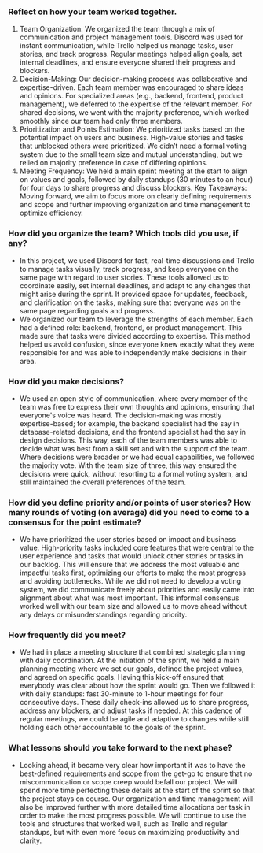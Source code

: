 ### Reflect on how your team worked together.
 1) Team Organization: We organized the team through a mix of communication and project management tools. Discord was used for instant communication, while Trello helped us manage tasks, user stories, and track progress. Regular meetings helped align goals, set internal deadlines, and ensure everyone shared their progress and blockers.
 2) Decision-Making: Our decision-making process was collaborative and expertise-driven. Each team member was encouraged to share ideas and opinions. For specialized areas (e.g., backend, frontend, product management), we deferred to the expertise of the relevant member. For shared decisions, we went with the majority preference, which worked smoothly since our team had only three members.
 3) Prioritization and Points Estimation: We prioritized tasks based on the potential impact on users and business. High-value stories and tasks that unblocked others were prioritized. We didn’t need a formal voting system due to the small team size and mutual understanding, but we relied on majority preference in case of differing opinions.
 4) Meeting Frequency: We held a main sprint meeting at the start to align on values and goals, followed by daily standups (30 minutes to an hour) for four days to share progress and discuss blockers.
 Key Takeaways: Moving forward, we aim to focus more on clearly defining requirements and scope and further improving organization and time management to optimize efficiency.
### How did you organize the team? Which tools did you use, if any?
 - In this project, we used Discord for fast, real-time discussions and Trello to manage tasks visually, track progress, and keep everyone on the same page with regard to user stories. These tools allowed us to coordinate easily, set internal deadlines, and adapt to any changes that might arise during the sprint. It provided space for updates, feedback, and clarification on the tasks, making sure that everyone was on the same page regarding goals and progress.
 - We organized our team to leverage the strengths of each member. Each had a defined role: backend, frontend, or product management. This made sure that tasks were divided according to expertise. This method helped us avoid confusion, since everyone knew exactly what they were responsible for and was able to independently make decisions in their area.
### How did you make decisions?
 - We used an open style of communication, where every member of the team was free to express their own thoughts and opinions, ensuring that everyone's voice was heard. The decision-making was mostly expertise-based; for example, the backend specialist had the say in database-related decisions, and the frontend specialist had the say in design decisions. This way, each of the team members was able to decide what was best from a skill set and with the support of the team. Where decisions were broader or we had equal capabilities, we followed the majority vote. With the team size of three, this way ensured the decisions were quick, without resorting to a formal voting system, and still maintained the overall preferences of the team.
### How did you define priority and/or points of user stories? How many rounds of voting (on average) did you need to come to a consensus for the point estimate?
 - We have prioritized the user stories based on impact and business value. High-priority tasks included core features that were central to the user experience and tasks that would unlock other stories or tasks in our backlog. This will ensure that we address the most valuable and impactful tasks first, optimizing our efforts to make the most progress and avoiding bottlenecks. While we did not need to develop a voting system, we did communicate freely about priorities and easily came into alignment about what was most important. This informal consensus worked well with our team size and allowed us to move ahead without any delays or misunderstandings regarding priority.
### How frequently did you meet?
 - We had in place a meeting structure that combined strategic planning with daily coordination. At the initiation of the sprint, we held a main planning meeting where we set our goals, defined the project values, and agreed on specific goals. Having this kick-off ensured that everybody was clear about how the sprint would go. Then we followed it with daily standups: fast 30-minute to 1-hour meetings for four consecutive days. These daily check-ins allowed us to share progress, address any blockers, and adjust tasks if needed. At this cadence of regular meetings, we could be agile and adaptive to changes while still holding each other accountable to the goals of the sprint.
### What lessons should you take forward to the next phase?
 - Looking ahead, it became very clear how important it was to have the best-defined requirements and scope from the get-go to ensure that no miscommunication or scope creep would befall our project. We will spend more time perfecting these details at the start of the sprint so that the project stays on course. Our organization and time management will also be improved further with more detailed time allocations per task in order to make the most progress possible. We will continue to use the tools and structures that worked well, such as Trello and regular standups, but with even more focus on maximizing productivity and clarity.